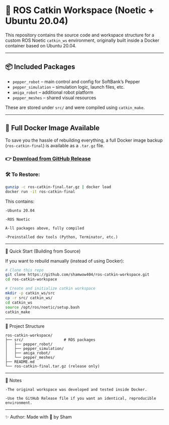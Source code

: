 # 🤖 ROS Catkin Workspace (Noetic + Ubuntu 20.04)

This repository contains the source code and workspace structure for a custom ROS Noetic `catkin_ws` environment, originally built inside a Docker container based on Ubuntu 20.04.

---

## 📦 Included Packages

- `pepper_robot` – main control and config for SoftBank’s Pepper
- `pepper_simulation` – simulation logic, launch files, etc.
- `amiga_robot` – additional robot platform
- `pepper_meshes` – shared visual resources

These are stored under `src/` and were compiled using `catkin_make`.

---

## 🐳 Full Docker Image Available

To save you the hassle of rebuilding everything, a full Docker image backup (`ros-catkin-final`) is available as a `.tar.gz` file.

### 👉 [Download from GitHub Release](https://github.com/shamwow404/ros-catkin-workspace/releases)

### 🛠️ To Restore:

```bash
gunzip -c ros-catkin-final.tar.gz | docker load
docker run -it ros-catkin-final
```
This contains:

    -Ubuntu 20.04

    -ROS Noetic

    A-ll packages above, fully compiled

    -Preinstalled dev tools (Python, Terminator, etc.)
---

🚀 Quick Start (Building from Source)

If you want to rebuild manually (instead of using Docker):
```bash
# Clone this repo
git clone https://github.com/shamwow404/ros-catkin-workspace.git
cd ros-catkin-workspace

# Create and initialize catkin workspace
mkdir -p catkin_ws/src
cp -r src/ catkin_ws/
cd catkin_ws
source /opt/ros/noetic/setup.bash
catkin_make
```
---
📁 Project Structure
```
ros-catkin-workspace/
├── src/                  # ROS packages
│   ├── pepper_robot/
│   ├── pepper_simulation/
│   ├── amiga_robot/
│   └── pepper_meshes/
├── README.md
└── ros-catkin-final.tar.gz (release only)
```
---
🧠 Notes

    -The original workspace was developed and tested inside Docker.

    -Use the GitHub Release file if you want an identical, reproducible environment.
---
✨ Author:
Made with 💖 by Sham
